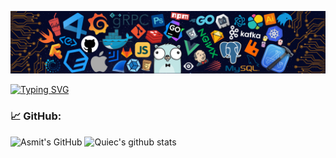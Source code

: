 ![](./src/header.png)

[![Typing SVG](https://readme-typing-svg.herokuapp.com?center=true&lines=Hi+there+%F0%9F%98%8D%2C+I+am+AL+Ghozaly;Programmer+WEB+%7C+Laravel+)](https://git.io/typing-svg)

<!--   GitHub stats graph -->
### 📈 GitHub:
![Asmit's GitHub](https://activity-graph.herokuapp.com/graph?username=algzl17&hide_border=true&theme=redical)
![Quiec's github stats](https://github-readme-stats.vercel.app/api/top-langs/?username=algzl17&theme=radical&layout=compact)